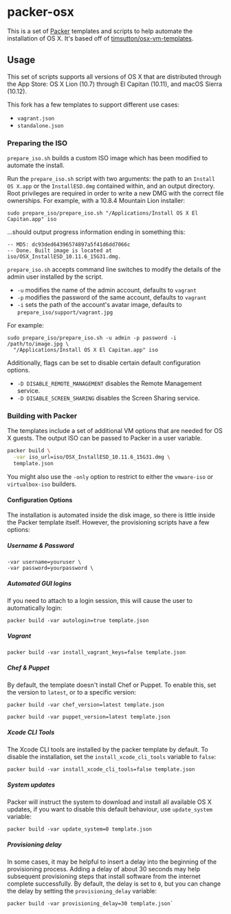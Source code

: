 # packer-osx

This is a set of [Packer][] templates and scripts to help automate the
installation of OS X. It's based off of [timsutton/osx-vm-templates][].

## Usage

This set of scripts supports all versions of OS X that are distributed through
the App Store: OS X Lion (10.7) through El Capitan (10.11), and macOS Sierra
(10.12).

This fork has a few templates to support different use cases:

* `vagrant.json`
* `standalone.json`

### Preparing the ISO

`prepare_iso.sh` builds a custom ISO image which has been modified to automate 
the install.

Run the `prepare_iso.sh` script with two arguments: the path to an `Install OS
X.app` or the `InstallESD.dmg` contained within, and an output directory. Root
privileges are required in order to write a new DMG with the correct file
ownerships. For example, with a 10.8.4 Mountain Lion installer:

```
sudo prepare_iso/prepare_iso.sh "/Applications/Install OS X El Capitan.app" iso
```

...should output progress information ending in something this:

```
-- MD5: dc93ded64396574897a5f41d6dd7066c
-- Done. Built image is located at iso/OSX_InstallESD_10.11.6_15G31.dmg.
```

`prepare_iso.sh` accepts command line switches to modify the details of the
admin user installed by the script.

* `-u` modifies the name of the admin account, defaults to `vagrant`
* `-p` modifies the password of the same account, defaults to `vagrant`
* `-i` sets the path of the account's avatar image, defaults to
  `prepare_iso/support/vagrant.jpg`

For example:

```
sudo prepare_iso/prepare_iso.sh -u admin -p password -i /path/to/image.jpg \
  "/Applications/Install OS X El Capitan.app" iso
```

Additionally, flags can be set to disable certain default configuration options.

* `-D DISABLE_REMOTE_MANAGEMENT` disables the Remote Management service.
* `-D DISABLE_SCREEN_SHARING` disables the Screen Sharing service.

### Building with Packer

The templates include a set of additional VM options that are needed for OS X
guests. The output ISO can be passed to Packer in a user variable.

```sh
packer build \
  -var iso_url=iso/OSX_InstallESD_10.11.6_15G31.dmg \
  template.json
```

You might also use the `-only` option to restrict to either the `vmware-iso` or
`virtualbox-iso` builders.

#### Configuration Options

The installation is automated inside the disk image, so there is little inside
the Packer template itself. However, the provisioning scripts have a few
options:

##### Username & Password

```
-var username=youruser \
-var password=yourpassword \
```

##### Automated GUI logins

If you need to attach to a login session, this will cause the user to
automatically login:

`packer build -var autologin=true template.json`

##### Vagrant

```
packer build -var install_vagrant_keys=false template.json
```

##### Chef & Puppet

By default, the template doesn't install Chef or Puppet. To enable this, set
the version to `latest`, or to a specific version:

```
packer build -var chef_version=latest template.json
```

```
packer build -var puppet_version=latest template.json
```

##### Xcode CLI Tools

The Xcode CLI tools are installed by the packer template by default. To disable
the installation, set the `install_xcode_cli_tools` variable to `false`:

```
packer build -var install_xcode_cli_tools=false template.json
```

##### System updates

Packer will instruct the system to download and install all available OS X
updates, if you want to disable this default behaviour, use `update_system`
variable:

```
packer build -var update_system=0 template.json
```

##### Provisioning delay

In some cases, it may be helpful to insert a delay into the beginning of the
provisioning process. Adding a delay of about 30 seconds may help subsequent
provisioning steps that install software from the internet complete
successfully. By default, the delay is set to `0`, but you can change the delay
by setting the `provisioning_delay` variable:

```
packer build -var provisioning_delay=30 template.json`
```

[Packer]: https://packer.io
[timsutton/osx-vm-templates]: https://github.com/timsutton/osx-vm-templates
